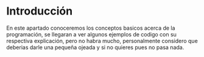 # Introducción
En este apartado conoceremos los conceptos basicos acerca de la programación, se llegaran a ver algunos ejemplos de codigo con su respectiva explicación, pero no habra mucho, personalmente considero que deberias darle una pequeña ojeada y si no quieres pues no pasa nada.